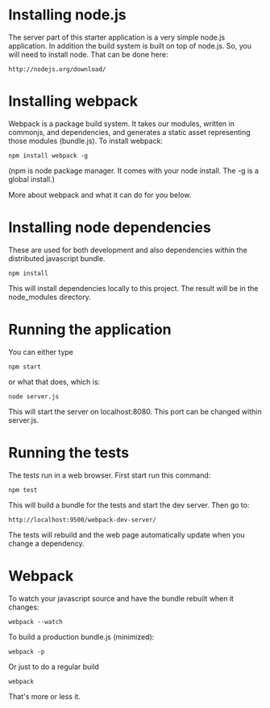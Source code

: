 Installing node.js
==================

The server part of this starter application is a very simple node.js application.
In addition the build system is built on top of node.js. So, you will need to install node. That can be done here:

```http://nodejs.org/download/```

Installing webpack
==================

Webpack is a package build system. It takes our modules, written in commonjs, and dependencies, and generates a static asset representing those modules (bundle.js). To install webpack:

```npm install webpack -g```

(npm is node package manager. It comes with your node install. The -g is a global install.)

More about webpack and what it can do for you below.

Installing node dependencies
============================

These are used for both development and also dependencies within the distributed javascript bundle.

```npm install```

This will install dependencies locally to this project. The result will be in the node_modules directory.

Running the application
=======================

You can either type

```npm start```

or what that does, which is:

```node server.js```

This will start the server on localhost:8080. This port can be changed within server.js.

Running the tests
=================

The tests run in a web browser. First start run this command:

```npm test```

This will build a bundle for the tests and start the dev server. Then go to:

```http://localhost:9500/webpack-dev-server/```

The tests will rebuild and the web page automatically update when you change a dependency.

Webpack
=======

To watch your javascript source and have the bundle rebuilt when it changes:

```webpack --watch```

To build a production bundle.js (minimized):

```webpack -p```

Or just to do a regular build

```webpack```

That's more or less it.


